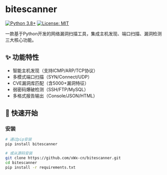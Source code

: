 # bitescanner

[![Python 3.8+](https://img.shields.io/badge/python-3.8+-blue.svg)](https://www.python.org/downloads/)
[![License: MIT](https://img.shields.io/badge/License-MIT-yellow.svg)](https://opensource.org/licenses/MIT)

一款基于Python开发的网络漏洞扫描工具，集成主机发现、端口扫描、漏洞检测三大核心功能。

## ✨ 功能特性
- 智能主机发现（支持ICMP/ARP/TCP协议）
- 多模式端口扫描（SYN/Connect/UDP）
- CVE漏洞库匹配（含5000+漏洞特征）
- 弱密码爆破检测（SSH/FTP/MySQL）
- 多格式报告输出（Console/JSON/HTML）

## 🚀 快速开始

### 安装
```bash
# 通过pip安装
pip install bitescanner

# 或从源码安装
git clone https://github.com/xWx-cn/bitescanner.git
cd bitescanner
pip install -r requirements.txt
